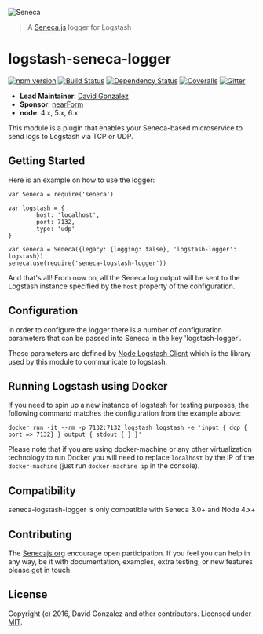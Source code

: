 ![Seneca](http://senecajs.org/files/assets/seneca-logo.png)
> A [Seneca.js](https://www.npmjs.com/package/seneca) logger for Logstash

# logstash-seneca-logger

[![npm version][npm-badge]][npm-url]
[![Build Status][travis-badge]][travis-url]
[![Dependency Status][david-badge]][david-url]
[![Coveralls][BadgeCoveralls]][Coveralls]
[![Gitter][gitter-badge]][gitter-url]


- __Lead Maintainer__: [David Gonzalez](https://github.com/dgonzalez)
- __Sponsor__: [nearForm](http://www.nearform.com)
- __node__: 4.x, 5.x, 6.x

This module is a plugin that enables your Seneca-based microservice to send logs
to Logstash via TCP or UDP.

## Getting Started

Here is an example on how to use the logger:
```
var Seneca = require('seneca')

var logstash = {
		host: 'localhost',
		port: 7132,
		type: 'udp'
}

var seneca = Seneca({legacy: {logging: false}, 'logstash-logger': logstash})
seneca.use(require('seneca-logstash-logger'))
```

And that's all! From now on, all the Seneca log output will be sent to the Logstash
instance specified by the `host` property of the configuration.

## Configuration

In order to configure the logger there is a number of configuration parameters that
can be passed into Seneca in the key 'logstash-logger'.

Those parameters are defined by [Node Logstash Client](https://github.com/purposeindustries/node-logstash-client)
which is the library used by this module to communicate to logstash.

## Running Logstash using Docker
If you need to spin up a new instance of logstash for testing purposes, the following
command matches the configuration from the example above:

```
docker run -it --rm -p 7132:7132 logstash logstash -e 'input { dcp { port => 7132} } output { stdout { } }'
```
Please note that if you are using docker-machine or any other virtualization
technology to run Docker you will need to replace `localhost` by the IP of the `docker-machine` (just run `docker-machine ip` in the console).

## Compatibility

seneca-logstash-logger is only compatible with Seneca 3.0+ and Node 4.x+

## Contributing

The [Senecajs org](https://www.npmjs.com/package/seneca) encourage open participation. If you feel you can help in any way, be it with
documentation, examples, extra testing, or new features please get in touch.

## License

Copyright (c) 2016, David Gonzalez and other contributors.
Licensed under [MIT](LICENSE).

[npm-url]: https://npmjs.com/package/seneca-logstash-logger
[npm-badge]: https://img.shields.io/npm/v/seneca-logstash-logger.svg
[travis-badge]: https://travis-ci.org/senecajs/seneca-logstash-logger.svg
[travis-url]: https://travis-ci.org/senecajs/seneca-logstash-logger
[david-badge]: https://david-dm.org/senecajs/seneca-logstash-logger.svg
[david-url]: https://david-dm.org/senecajs/seneca-logstash-logger
[Coveralls]: https://coveralls.io/github/senecajs/seneca-logstash-logger?branch=master
[BadgeCoveralls]: https://coveralls.io/repos/github/senecajs/seneca-logstash-logger/badge.svg?branch=master
[gitter-url]: https://gitter.im/senecajs/seneca-logstash-logger
[gitter-badge]: https://badges.gitter.im/Join%20Chat.svg

